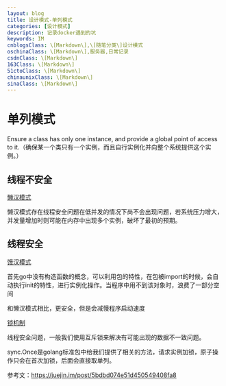 ```yaml
---
layout: blog
title: 设计模式-单列模式
categories: [设计模式]
description: 记录docker遇到的坑
keywords: IM
cnblogsClass: \[Markdown\],\[随笔分类\]设计模式
oschinaClass: \[Markdown\],服务器,日常记录
csdnClass: \[Markdown\]
163Class: \[Markdown\]
51ctoClass: \[Markdown\]
chinaunixClass: \[Markdown\]
sinaClass: \[Markdown\]
---
```


# 单列模式
Ensure a class has only one instance, and provide a global point of access to it.（确保某一个类只有一个实例，而且自行实例化并向整个系统提供这个实例。）


## 线程不安全

[懒汉模式](https://github.com/WalkingSun/DesignPattern/tree/master/singleton/singleton02.go)

懒汉模式存在线程安全问题在低并发的情况下尚不会出现问题，若系统压力增大，并发量增加时则可能在内存中出现多个实例，破坏了最初的预期。

## 线程安全

[饿汉模式](https://github.com/WalkingSun/DesignPattern/tree/master/singleton/singleton.go)

首先go中没有构造函数的概念，可以利用包的特性，在包被import的时候，会自动执行init的特性，进行实例化操作。当程序中用不到该对象时，浪费了一部分空间

和懒汉模式相比，更安全，但是会减慢程序启动速度

[锁机制](https://github.com/WalkingSun/DesignPattern/tree/master/singleton/singleton03.go)

线程安全问题，一般我们使用互斥锁来解决有可能出现的数据不一致问题。

sync.Once是golang标准包中给我们提供了相关的方法，请求实例加锁，原子操作只会在首次加锁，后面会直接取单列。

参考文：https://juejin.im/post/5bdbd074e51d450549408fa8
